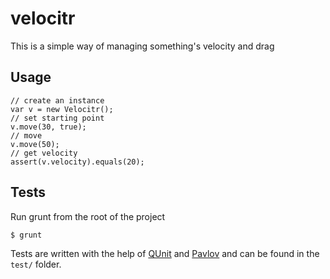 velocitr
========

This is a simple way of managing something's velocity and drag

Usage
-----

	// create an instance
	var v = new Velocitr();
	// set starting point
	v.move(30, true);
	// move
	v.move(50);
	// get velocity
	assert(v.velocity).equals(20);

Tests
-----
Run grunt from the root of the project

	$ grunt

Tests are written with the help of [QUnit](http://qunitjs.com) and [Pavlov](https://github.com/mmonteleone/pavlov) and can be found in the `test/` folder.